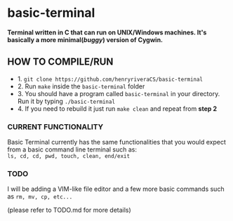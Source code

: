 <h1> basic-terminal </h1>

<b> Terminal written in C that can run on UNIX/Windows machines. It's basically a more minimal(*buggy*) version of Cygwin. </b>

<h2> HOW TO COMPILE/RUN </h2>
<ul>
  <li>1. <code>git clone https://github.com/henryriveraCS/basic-terminal</code> </li>
  <li>2. Run <code>make</code> inside the <code>basic-terminal</code> folder</li>
  <li>3. You should have a program called <code>basic-terminal</code> in your directory. Run it by typing <code>./basic-terminal</code></li>
  <li>4. If you need to rebuild it just run <code>make clean</code> and repeat from <b>step 2</b></li>
</ul>

<h3>CURRENT FUNCTIONALITY</h3>
<p>
  Basic Terminal currently has the same functionalities that you would expect from a basic command line terminal such as: 
  <br>
  <code>ls, cd, cd, pwd, touch, clean, end/exit</code>
</p>
  <h3>TODO</h3>
  <p>I will be adding a VIM-like file editor and a few more basic commands such as <code>rm, mv, cp, etc...</code></p>
  <p>(please refer to TODO.md for more details)</p>
